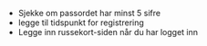 - Sjekke om passordet har minst 5 sifre
- legge til tidspunkt for registrering
- Legge inn russekort-siden når du har logget inn
